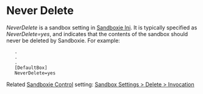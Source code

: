 # Never Delete

_NeverDelete_ is a sandbox setting in [Sandboxie Ini](SandboxieIni). It is typically specified as _NeverDelete=yes_, and indicates that the contents of the sandbox should never be deleted by Sandboxie. For example:

```
   .
   .
   .
   [DefaultBox]
   NeverDelete=yes
```

Related [Sandboxie Control](SandboxieControl) setting: [Sandbox Settings > Delete > Invocation](DeleteSettings#invocation)

